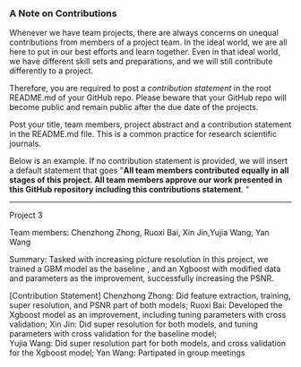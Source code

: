 ### A Note on Contributions

Whenever we have team projects, there are always concerns on unequal contributions from members of a project team. In the ideal world, we are all here to put in our best efforts and learn together. Even in that ideal world, we have different skill sets and preparations, and we will still contribute differently to a project. 

Therefore, you are required to post a *contribution statement* in the root README.md of your GitHub repo. Please beware that your GitHub repo will become public and remain public after the due date of the projects. 

Post your title, team members, project abstract and a contribution statement in the README.md file.  This is a common practice for research scientific journals. 

Below is an example. If no contribution statement is provided, we will insert a default statement that goes "**All team members contributed equally in all stages of this project. All team members approve our work presented in this GitHub repository including this contributions statement**. "

---

Project 3

Team members: Chenzhong Zhong, Ruoxi Bai, Xin Jin,Yujia Wang, Yan Wang

Summary: Tasked with increasing picture resolution in this project, we trained a GBM model as the baseline , and an Xgboost with modified data and parameters as the improvement, successfully increasing the PSNR.

[Contribution Statement] Chenzhong Zhong: Did feature extraction, training, super resolution, and PSNR part of both models; 
                         Ruoxi Bai: Developed the Xgboost model as an improvement, including tuning parameters with cross validation; 
                         Xin Jin: Did super resolution for both models, and tuning parameters with cross validation for the baseline model;  
                         Yujia Wang: Did super resolution part for both models, and cross validation for the Xgboost model; 
                         Yan Wang: Partipated in group meetings
